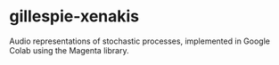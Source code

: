 # gillespie-xenakis
Audio representations of stochastic processes, implemented in Google Colab using the Magenta library.
